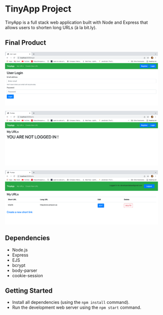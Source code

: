 # TinyApp Project

TinyApp is a full stack web application built with Node and Express that allows users to shorten long URLs (à la bit.ly).

## Final Product

!["Login Page for the TinyApp"](https://github.com/saurabhdabas/tinyapp/blob/master/docs/login_page.png?raw=true)

!["Home Page when not logged In"](https://github.com/saurabhdabas/tinyapp/blob/master/docs/urls_page.png?raw=true)

!["Home Page when user has added to his database"](https://github.com/saurabhdabas/tinyapp/blob/master/docs/urls_pagewithData.png?raw=true)
## Dependencies

- Node.js
- Express
- EJS
- bcrypt
- body-parser
- cookie-session

## Getting Started

- Install all dependencies (using the `npm install` command).
- Run the development web server using the `npm start` command.
